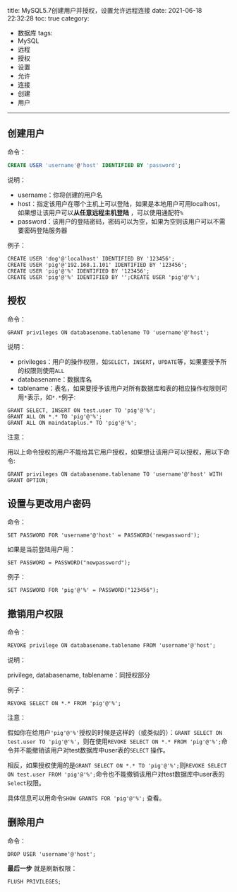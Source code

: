 title: MySQL5.7创建用户并授权，设置允许远程连接
date: 2021-06-18 22:32:28
toc: true
category: 
 - 数据库
tags: 
 - MySQL
 - 远程
 - 授权
 - 设置
 - 允许
 - 连接
 - 创建
 - 用户
---
## 创建用户

命令：

```sql
CREATE USER 'username'@'host' IDENTIFIED BY 'password';
```

说明：

- username：你将创建的用户名
- host：指定该用户在哪个主机上可以登陆，如果是本地用户可用localhost，如果想让该用户可以**从任意远程主机登陆** ，可以使用通配符`%`
- password：该用户的登陆密码，密码可以为空，如果为空则该用户可以不需要密码登陆服务器


<!-- more -->

  
例子：

```mysql
CREATE USER 'dog'@'localhost' IDENTIFIED BY '123456';
CREATE USER 'pig'@'192.168.1.101' IDENTIFIED BY '123456';
CREATE USER 'pig'@'%' IDENTIFIED BY '123456';
CREATE USER 'pig'@'%' IDENTIFIED BY '';CREATE USER 'pig'@'%';
```

## 授权

命令：

```mysql
GRANT privileges ON databasename.tablename TO 'username'@'host';
```

说明：

- privileges：用户的操作权限，如`SELECT`，`INSERT`，`UPDATE`等，如果要授予所的权限则使用`ALL`
- databasename：数据库名
- tablename：表名，如果要授予该用户对所有数据库和表的相应操作权限则可用`*`表示，如`*.*`例子:

```mysql
GRANT SELECT, INSERT ON test.user TO 'pig'@'%';
GRANT ALL ON *.* TO 'pig'@'%';
GRANT ALL ON maindataplus.* TO 'pig'@'%';
```

注意：

用以上命令授权的用户不能给其它用户授权，如果想让该用户可以授权，用以下命令:

```mysql
GRANT privileges ON databasename.tablename TO 'username'@'host' WITH GRANT OPTION;
```

## 设置与更改用户密码

命令：

```mysql
SET PASSWORD FOR 'username'@'host' = PASSWORD('newpassword');
```

如果是当前登陆用户用：

```mysql
SET PASSWORD = PASSWORD("newpassword");
```

例子：

```mysql
SET PASSWORD FOR 'pig'@'%' = PASSWORD("123456");
```

## 撤销用户权限

命令：

```html hljs xml
REVOKE privilege ON databasename.tablename FROM 'username'@'host';
```

说明：

privilege, databasename, tablename：同授权部分

例子：

```mysql
REVOKE SELECT ON *.* FROM 'pig'@'%';
```

注意：

假如你在给用户`'pig'@'%'`授权的时候是这样的（或类似的）：`GRANT SELECT ON test.user TO 'pig'@'%'`，则在使用`REVOKE SELECT ON *.* FROM 'pig'@'%';`命令并不能撤销该用户对test数据库中user表的`SELECT` 操作。

相反，如果授权使用的是`GRANT SELECT ON *.* TO 'pig'@'%';`则`REVOKE SELECT ON test.user FROM 'pig'@'%';`命令也不能撤销该用户对test数据库中user表的`Select`权限。

具体信息可以用命令`SHOW GRANTS FOR 'pig'@'%';` 查看。

## 删除用户

命令：

```mysql
DROP USER 'username'@'host';
```

**最后一步** 就是刷新权限：

```mysql
FLUSH PRIVILEGES;
```
